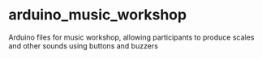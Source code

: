 # arduino_music_workshop
 Arduino files for music workshop, allowing participants to produce scales and other sounds using buttons and buzzers
